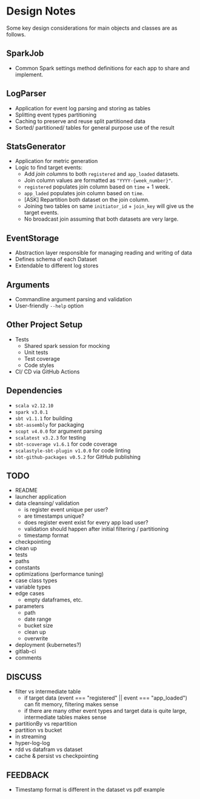 # Design Notes
Some key design considerations for main objects and classes are as follows.

## SparkJob
- Common Spark settings method definitions for each app to share and implement.

## LogParser
- Application for event log parsing and storing as tables
- Splitting event types partitioning
- Caching to preserve and reuse split partitioned data
- Sorted/ partitioned/ tables for general purpose use of the result

## StatsGenerator
- Application for metric generation
- Logic to find target events:
  - Add *join column*s to both `registered` and `app_loaded` datasets.
  - Join column values are formatted as `"YYYY-{week_number}"`.
  - `registered` populates join column based on `time` + 1 week.
  - `app_laded` populates join column based on `time`.
  - [ASK] Repartition both dataset on the join column.
  - Joining two tables on same `initiator_id` + `join_key` will give us the target events.
  - No broadcast join assuming that both datasets are very large.

## EventStorage
- Abstraction layer responsible for managing reading and writing of data
- Defines schema of each Dataset
- Extendable to different log stores

## Arguments
- Commandline argument parsing and validation
- User-friendly `--help` option

## Other Project Setup
- Tests
  - Shared spark session for mocking
  - Unit tests
  - Test coverage
  - Code styles
- CI/ CD via GitHub Actions

## Dependencies

- `scala v2.12.10`
- `spark v3.0.1`
- `sbt v1.1.1` for building
- `sbt-assembly` for packaging
- `scopt v4.0.0` for argument parsing
- `scalatest v3.2.3` for testing
- `sbt-scoverage v1.6.1` for code coverage
- `scalastyle-sbt-plugin v1.0.0` for code linting
- `sbt-github-packages v0.5.2` for GitHub publishing

## TODO
- README
- launcher application
- data cleansing/ validation
  - is register event unique per user?
  - are timestamps unique?
  - does register event exist for every app load user?
  - validation should happen after initial filtering / partitioning
  - timestamp format
- checkpointing
- clean up
- tests
- paths
- constants
- optimizations (performance tuning)
- case class types
- variable types
- edge cases
  - empty dataframes, etc.
- parameters
  - path
  - date range
  - bucket size
  - clean up
  - overwrite
- deployment (kubernetes?)
- gitlab-ci
- comments

## DISCUSS
- filter vs intermediate table
  - if target data (event === "registered" || event === "app_loaded") can fit memory, filtering makes sense
  - if there are many other event types and target data is quite large, intermediate tables makes sense
- partitionBy vs repartition
- partition vs bucket
- in streaming
- hyper-log-log
- rdd vs datafram vs dataset
- cache & persist vs checkpointing

## FEEDBACK
- Timestamp format is different in the dataset vs pdf example


